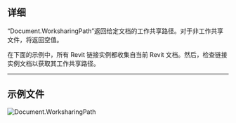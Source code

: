 ## 详细
“Document.WorksharingPath”返回给定文档的工作共享路径。对于非工作共享文件，将返回空值。

在下面的示例中，所有 Revit 链接实例都收集自当前 Revit 文档。然后，检查链接实例文档以获取其工作共享路径。
___
## 示例文件

![Document.WorksharingPath](./Revit.Application.Document.WorksharingPath_img.jpg)
